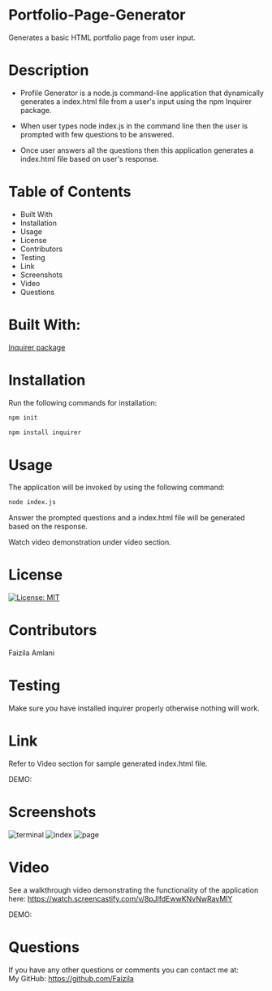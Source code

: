 # Portfolio-Page-Generator

Generates a basic HTML portfolio page from user input.

# Description

* Profile Generator is a node.js command-line application that dynamically generates a index.html file from a user's input using the npm Inquirer package.

* When user types node index.js in the command line then the user is prompted with few questions to be answered.

* Once user answers all the questions then this application generates a index.html file based on user's response.

# Table of Contents

* Built With
* Installation
* Usage
* License
* Contributors
* Testing
* Link
* Screenshots
* Video
* Questions

# Built With:

[Inquirer package](https://www.npmjs.com/package/inquirer)

# Installation

Run the following commands for installation:

```bash
npm init
```

```bash
npm install inquirer
```
# Usage

The application will be invoked by using the following command:

```bash
node index.js
```
Answer the prompted questions and a index.html file will be generated based on the response.

Watch video demonstration under video section.

# License

[![License: MIT](https://img.shields.io/badge/License-MIT-yellow.svg)](https://opensource.org/licenses/MIT)

# Contributors

Faizila Amlani

# Testing

Make sure you have installed inquirer properly otherwise nothing will work.

# Link

Refer to Video section for sample generated index.html file.

DEMO: 

# Screenshots

![terminal](https://user-images.githubusercontent.com/78191579/137335321-e7037a3b-e784-4305-8e9b-a6d71560821d.JPG)
![index](https://user-images.githubusercontent.com/78191579/137335329-b969f479-00fc-428c-98ca-ac28840507ed.JPG)
![page](https://user-images.githubusercontent.com/78191579/137335338-f9d7ef62-1722-449b-abdd-977f55d1544a.JPG)

# Video

See a walkthrough video demonstrating the functionality of the application here:
https://watch.screencastify.com/v/8pJlfdEwwKNvNwRavMlY

DEMO:

# Questions

If you have any other questions or comments you can contact me at:
   <br>
   My GitHub: https://github.com/Faizila

